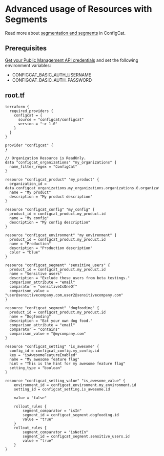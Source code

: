 # Advanced usage of Resources with Segments
Read more about [segmentation and segments](https://configcat.com/docs/advanced/segments) in ConfigCat.
## Prerequisites

[Get your Public Management API credentials](https://app.configcat.com/my-account/public-api-credentials) and set the following environment variables:
- CONFIGCAT_BASIC_AUTH_USERNAME
- CONFIGCAT_BASIC_AUTH_PASSWORD

## root.tf

```hcl
terraform {
  required_providers {
    configcat = {
      source = "configcat/configcat"
      version = "~> 1.0"
    }
  }
}

provider "configcat" {
}

// Organization Resource is ReadOnly.
data "configcat_organizations" "my_organizations" {
  name_filter_regex = "ConfigCat"
}

resource "configcat_product" "my_product" {
  organization_id = data.configcat_organizations.my_organizations.organizations.0.organization_id
  name = "My product"
  description = "My product description"
}

resource "configcat_config" "my_config" {
  product_id = configcat_product.my_product.id
  name = "My config"
  description = "My config description"
}

resource "configcat_environment" "my_environment" {
  product_id = configcat_product.my_product.id
  name = "Production"
  description = "Production description"
  color = "blue"
}

resource "configcat_segment" "sensitive_users" {
  product_id = configcat_product.my_product.id
  name = "Sensitive users"
  description = "Exclude these users from beta testings."
  comparison_attribute = "email"
  comparator = "sensitiveIsOneOf"
  comparison_value = "user@sensitivecompany.com,user2@sensitivecompany.com"
}

resource "configcat_segment" "dogfooding" {
  product_id = configcat_product.my_product.id
  name = "Dogfooding"
  description = "Eat your own dog food."
  comparison_attribute = "email"
  comparator = "contains"
  comparison_value = "@mycompany.com"
}

resource "configcat_setting" "is_awesome" {
  config_id = configcat_config.my_config.id
  key = "isAwesomeFeatureEnabled"
  name = "My awesome feature flag"
  hint = "This is the hint for my awesome feature flag"
  setting_type = "boolean"
}

resource "configcat_setting_value" "is_awesome_value" {
    environment_id = configcat_environment.my_environment.id
    setting_id = configcat_setting.is_awesome.id
    
    value = "false"

    rollout_rules {
        segment_comparator = "isIn"
        segment_id = configcat_segment.dogfooding.id
        value = "true"
    }
    rollout_rules {
        segment_comparator = "isNotIn"
        segment_id = configcat_segment.sensitive_users.id
        value = "true"
    }
}
